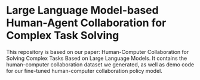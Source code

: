 # Large Language Model-based Human-Agent Collaboration for Complex Task Solving
This repository is based on our paper: Human-Computer Collaboration for Solving Complex Tasks Based on Large Language Models. It contains the human-computer collaboration dataset we generated, as well as demo code for our fine-tuned human-computer collaboration policy model.
